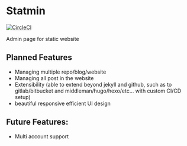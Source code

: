 # Statmin

[![CircleCI](https://circleci.com/gh/statmin/statmin/tree/master.svg?style=svg)](https://circleci.com/gh/statmin/statmin/tree/master)

Admin page for static website

## Planned Features

* Managing multiple repo/blog/website
* Managing all post in the website
* Extensibility (able to extend beyond jekyll and github, such as to gitlab/bitbucket and middleman/hugo/hexo/etc... with custom CI/CD setup)
* beautiful responsive efficient UI design

## Future Features:

* Multi account support
